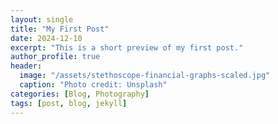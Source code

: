 ```yaml
---
layout: single
title: "My First Post"
date: 2024-12-10
excerpt: "This is a short preview of my first post."
author_profile: true
header:
  image: "/assets/stethoscope-financial-graphs-scaled.jpg"
  caption: "Photo credit: Unsplash"
categories: [Blog, Photography]
tags: [post, blog, jekyll]
---
```



